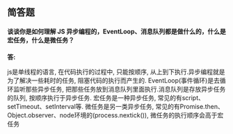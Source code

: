 ## 简答题

#### 谈谈你是如何理解 JS 异步编程的，EventLoop、消息队列都是做什么的，什么是宏任务，什么是微任务？

**答:**

js是单线程的语言, 在代码执行的过程中, 只能按顺序, 从上到下执行.异步编程就是为了解决一些耗时的任务, 阻塞代码的执行而产生的. 
EventLoop(事件循环)是去循环监听那些异步任务, 把那些任务放到消息队列里面执行.消息队列是存放异步任务的队列, 按顺序执行于异步任务. 宏任务是一种异步任务, 常见的有script、setTimeout、setInterval等. 微任务是另一类异步任务, 常见的有Promise.then、Object.observer、node环境的(process.nextick()), 微任务的执行顺序会高于宏任务
